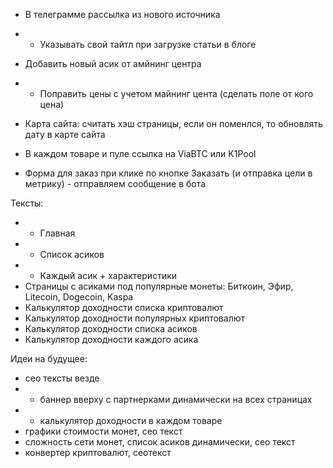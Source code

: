 - В телеграмме рассылка из нового источника
- + Указывать свой тайтл при загрузке статьи в блоге

- Добавить новый асик от амйнинг центра
- + Поправить цены с учетом майнинг цента (сделать поле от кого цена)

- Карта сайта: считать хэш страницы, если он поменлся, то обновлять дату в карте сайта
- В каждом товаре и пуле ссылка на ViaBTC или K1Pool
- Форма для заказ при клике по кнопке Заказать (и отправка цели в метрику) - отправляем сообщение в бота

Тексты:
- + Главная
- + Список асиков
- + Каждый асик + характеристики
- Страницы с асиками под популярные монеты: Биткоин, Эфир, Litecoin, Dogecoin, Kaspa
- Калькулятор доходности списка криптовалют
- Калькулятор доходности популярных криптовалют
- Калькулятор доходности списка асиков
- Калькулятор доходности каждого асика

Идеи на будущее:
- сео тексты везде
- - баннер вверху с партнерками динамически на всех страницах
- + калькулятор доходности в каждом товаре
- графики стоимости монет, сео текст
- сложность сети монет, список асиков динамически, сео текст
- конвертер криптовалют, сеотекст